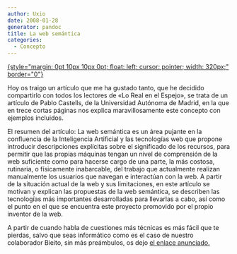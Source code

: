 ```yaml
---
author: Uxio
date: 2008-01-28
generator: pandoc
title: La web semántica
categories:
  - Concepto
---
```


[![](){style="margin: 0pt 10px 10px 0pt; float: left; cursor: pointer; width: 320px;"
border="0"}]()

Hoy os traigo un artículo que me ha gustado tanto, que he decidido
compartirlo con todos los lectores de «Lo Real en el Espejo», se trata
de un artículo de Pablo Castells, de la Universidad Autónoma de Madrid,
en la que en trece cortas páginas nos explica maravillosamente este
concepto con ejemplos incluidos.

El resumen del artículo: La web semántica es un área pujante en la
confluencia de la Inteligencia Artificial y las tecnologías web que
propone introducir descripciones explícitas sobre el significado de los
recursos, para permitir que las propias máquinas tengan un nivel de
comprensión de la web suficiente como para hacerse cargo de una parte,
la más costosa, rutinaria, o físicamente inabarcable, del trabajo que
actualmente realizan manualmente los usuarios que navegan e interactúan
con la web. A partir de la situación actual de la web y sus
limitaciones, en este artículo se motivan y explican las propuestas de
la web semántica, se describen las tecnologías más importantes
desarrolladas para llevarlas a cabo, así como el punto en el que se
encuentra este proyecto promovido por el propio inventor de la web.

A partir de cuando habla de cuestiones más técnicas es más fácil que te
pierdas, salvo que seas informático como es el caso de nuestro
colaborador Bieito, sin más preámbulos, os dejo [el enlace
anunciado.](http://arantxa.ii.uam.es/~castells/publications/castells-uclm03.pdf)
